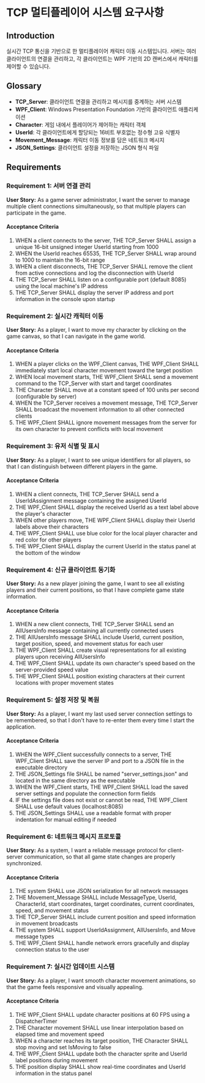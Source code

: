 # TCP 멀티플레이어 시스템 요구사항

## Introduction

실시간 TCP 통신을 기반으로 한 멀티플레이어 캐릭터 이동 시스템입니다. 서버는 여러 클라이언트의 연결을 관리하고, 각 클라이언트는 WPF 기반의 2D 캔버스에서 캐릭터를 제어할 수 있습니다.

## Glossary

- **TCP_Server**: 클라이언트 연결을 관리하고 메시지를 중계하는 서버 시스템
- **WPF_Client**: Windows Presentation Foundation 기반의 클라이언트 애플리케이션
- **Character**: 게임 내에서 플레이어가 제어하는 캐릭터 객체
- **UserId**: 각 클라이언트에게 할당되는 16비트 부호없는 정수형 고유 식별자
- **Movement_Message**: 캐릭터 이동 정보를 담은 네트워크 메시지
- **JSON_Settings**: 클라이언트 설정을 저장하는 JSON 형식 파일

## Requirements

### Requirement 1: 서버 연결 관리

**User Story:** As a game server administrator, I want the server to manage multiple client connections simultaneously, so that multiple players can participate in the game.

#### Acceptance Criteria

1. WHEN a client connects to the server, THE TCP_Server SHALL assign a unique 16-bit unsigned integer UserId starting from 1000
2. WHEN the UserId reaches 65535, THE TCP_Server SHALL wrap around to 1000 to maintain the 16-bit range
3. WHEN a client disconnects, THE TCP_Server SHALL remove the client from active connections and log the disconnection with UserId
4. THE TCP_Server SHALL listen on a configurable port (default 8085) using the local machine's IP address
5. THE TCP_Server SHALL display the server IP address and port information in the console upon startup

### Requirement 2: 실시간 캐릭터 이동

**User Story:** As a player, I want to move my character by clicking on the game canvas, so that I can navigate in the game world.

#### Acceptance Criteria

1. WHEN a player clicks on the WPF_Client canvas, THE WPF_Client SHALL immediately start local character movement toward the target position
2. WHEN local movement starts, THE WPF_Client SHALL send a movement command to the TCP_Server with start and target coordinates
3. THE Character SHALL move at a constant speed of 100 units per second (configurable by server)
4. WHEN the TCP_Server receives a movement message, THE TCP_Server SHALL broadcast the movement information to all other connected clients
5. THE WPF_Client SHALL ignore movement messages from the server for its own character to prevent conflicts with local movement

### Requirement 3: 유저 식별 및 표시

**User Story:** As a player, I want to see unique identifiers for all players, so that I can distinguish between different players in the game.

#### Acceptance Criteria

1. WHEN a client connects, THE TCP_Server SHALL send a UserIdAssignment message containing the assigned UserId
2. THE WPF_Client SHALL display the received UserId as a text label above the player's character
3. WHEN other players move, THE WPF_Client SHALL display their UserId labels above their characters
4. THE WPF_Client SHALL use blue color for the local player character and red color for other players
5. THE WPF_Client SHALL display the current UserId in the status panel at the bottom of the window

### Requirement 4: 신규 클라이언트 동기화

**User Story:** As a new player joining the game, I want to see all existing players and their current positions, so that I have complete game state information.

#### Acceptance Criteria

1. WHEN a new client connects, THE TCP_Server SHALL send an AllUsersInfo message containing all currently connected users
2. THE AllUsersInfo message SHALL include UserId, current position, target position, speed, and movement status for each user
3. THE WPF_Client SHALL create visual representations for all existing players upon receiving AllUsersInfo
4. THE WPF_Client SHALL update its own character's speed based on the server-provided speed value
5. THE WPF_Client SHALL position existing characters at their current locations with proper movement states

### Requirement 5: 설정 저장 및 복원

**User Story:** As a player, I want my last used server connection settings to be remembered, so that I don't have to re-enter them every time I start the application.

#### Acceptance Criteria

1. WHEN the WPF_Client successfully connects to a server, THE WPF_Client SHALL save the server IP and port to a JSON file in the executable directory
2. THE JSON_Settings file SHALL be named "server_settings.json" and located in the same directory as the executable
3. WHEN the WPF_Client starts, THE WPF_Client SHALL load the saved server settings and populate the connection form fields
4. IF the settings file does not exist or cannot be read, THE WPF_Client SHALL use default values (localhost:8085)
5. THE JSON_Settings SHALL use a readable format with proper indentation for manual editing if needed

### Requirement 6: 네트워크 메시지 프로토콜

**User Story:** As a system, I want a reliable message protocol for client-server communication, so that all game state changes are properly synchronized.

#### Acceptance Criteria

1. THE system SHALL use JSON serialization for all network messages
2. THE Movement_Message SHALL include MessageType, UserId, CharacterId, start coordinates, target coordinates, current coordinates, speed, and movement status
3. THE TCP_Server SHALL include current position and speed information in movement broadcasts
4. THE system SHALL support UserIdAssignment, AllUsersInfo, and Move message types
5. THE WPF_Client SHALL handle network errors gracefully and display connection status to the user

### Requirement 7: 실시간 업데이트 시스템

**User Story:** As a player, I want smooth character movement animations, so that the game feels responsive and visually appealing.

#### Acceptance Criteria

1. THE WPF_Client SHALL update character positions at 60 FPS using a DispatcherTimer
2. THE Character movement SHALL use linear interpolation based on elapsed time and movement speed
3. WHEN a character reaches its target position, THE Character SHALL stop moving and set IsMoving to false
4. THE WPF_Client SHALL update both the character sprite and UserId label positions during movement
5. THE position display SHALL show real-time coordinates and UserId information in the status panel